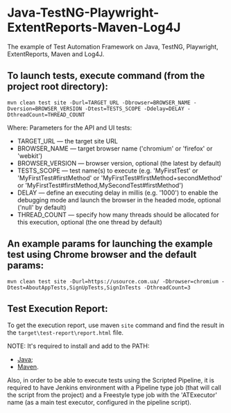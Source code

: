 # Java-TestNG-Playwright-ExtentReports-Maven-Log4J
The example of Test Automation Framework on Java, TestNG, Playwright, ExtentReports, Maven and Log4J.

## To launch tests, execute command (from the project root directory):
```
mvn clean test site -Durl=TARGET_URL -Dbrowser=BROWSER_NAME -Dversion=BROWSER_VERSION -Dtest=TESTS_SCOPE -Ddelay=DELAY -DthreadCount=THREAD_COUNT
```

Where:
 Parameters for the API and UI tests:
 * TARGET_URL — the target site URL
* BROWSER_NAME — target browser name ('chromium' or 'firefox' or 'webkit')
 * BROWSER_VERSION — browser version, optional (the latest by default)
 * TESTS_SCOPE — test name(s) to execute (e.g. 'MyFirstTest' or 'MyFirstTest#firstMethod' or 'MyFirstTest#firstMethod+secondMethod' or 'MyFirstTest#firstMethod,MySecondTest#firstMethod')
 * DELAY — define an executing delay in millis (e.g. '1000') to enable the debugging mode and launch the browser in the headed mode, optional ('null' by default)
* THREAD_COUNT — specify how many threads should be allocated for this execution, optional (the one thread by default)

## An example params for launching the example test using Chrome browser and the default params:
```
mvn clean test site -Durl=https://usource.com.ua/ -Dbrowser=chromium -Dtest=AboutAppTests,SignUpTests,SignInTests -DthreadCount=3

```

## Test Execution Report:

To get the execution report, use maven `site` command and find the result in the `target\test-report\report.html` file.

NOTE: It's required to install and add to the PATH:

- [Java](https://java.com/en/download/);
- [Maven](https://maven.apache.org/download.cgi).

Also, in order to be able to execute tests using the Scripted Pipeline, it is required to have Jenkins environment with
a Pipeline type job (that will call the script from the project)
and a Freestyle type job with the 'ATExecutor' name (as a main test executor, configured in the pipeline script).
 